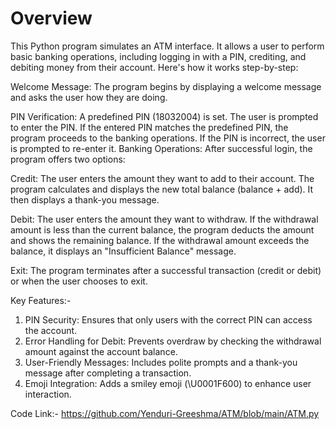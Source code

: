 # Overview
This Python program simulates an ATM interface. It allows a user to perform basic banking operations, including logging in with a PIN, crediting, and debiting money from their account. Here's how it works step-by-step:

Welcome Message:
The program begins by displaying a welcome message and asks the user how they are doing.

PIN Verification:
A predefined PIN (18032004) is set.
The user is prompted to enter the PIN.
If the entered PIN matches the predefined PIN, the program proceeds to the banking operations.
If the PIN is incorrect, the user is prompted to re-enter it.
Banking Operations: After successful login, the program offers two options:

Credit:
The user enters the amount they want to add to their account.
The program calculates and displays the new total balance (balance + add).
It then displays a thank-you message.

Debit:
The user enters the amount they want to withdraw.
If the withdrawal amount is less than the current balance, the program deducts the amount and shows the remaining balance.
If the withdrawal amount exceeds the balance, it displays an "Insufficient Balance" message.

Exit:
The program terminates after a successful transaction (credit or debit) or when the user chooses to exit.


Key Features:-
1. PIN Security: Ensures that only users with the correct PIN can access the account.
2. Error Handling for Debit: Prevents overdraw by checking the withdrawal amount against the account balance.
3. User-Friendly Messages: Includes polite prompts and a thank-you message after completing a transaction.
4. Emoji Integration: Adds a smiley emoji (\U0001F600) to enhance user interaction.

Code Link:-
https://github.com/Yenduri-Greeshma/ATM/blob/main/ATM.py
